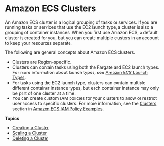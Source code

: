 # Amazon ECS Clusters<a name="ECS_clusters"></a>

An Amazon ECS cluster is a logical grouping of tasks or services\. If you are running tasks or services that use the EC2 launch type, a cluster is also a grouping of container instances\. When you first use Amazon ECS, a default cluster is created for you, but you can create multiple clusters in an account to keep your resources separate\.

The following are general concepts about Amazon ECS clusters\.
+ Clusters are Region\-specific\.
+ Clusters can contain tasks using both the Fargate and EC2 launch types\. For more information about launch types, see [Amazon ECS Launch Types](launch_types.md)\. 
+ For tasks using the EC2 launch type, clusters can contain multiple different container instance types, but each container instance may only be part of one cluster at a time\.
+ You can create custom IAM policies for your clusters to allow or restrict user access to specific clusters\. For more information, see the [Clusters](IAMPolicyExamples.md#IAM_cluster_policies) section in [Amazon ECS IAM Policy Examples](IAMPolicyExamples.md)\.

**Topics**
+ [Creating a Cluster](create_cluster.md)
+ [Scaling a Cluster](scale_cluster.md)
+ [Deleting a Cluster](delete_cluster.md)